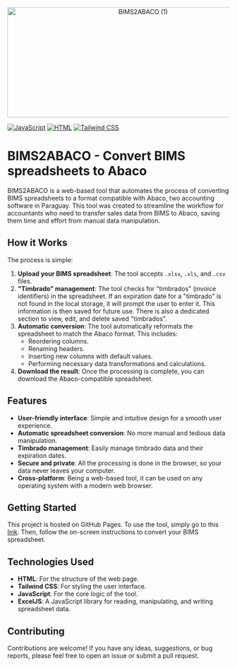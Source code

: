 <p align='center'>
  <img width="600" height="250" alt="BIMS2ABACO (1)" src="https://github.com/user-attachments/assets/eb0f0add-07b1-43da-959a-3610846fd10b" />
</p>

[![JavaScript](https://img.shields.io/badge/JavaScript-F7DF1E?logo=javascript&logoColor=000)](#)
[![HTML](https://img.shields.io/badge/HTML-%23E34F26.svg?logo=html5&logoColor=white)](#)
[![Tailwind CSS](https://img.shields.io/badge/Tailwind%20CSS-%2338B2AC.svg?logo=tailwind-css&logoColor=white)](#)

# BIMS2ABACO - Convert BIMS spreadsheets to Abaco

BIMS2ABACO is a web-based tool that automates the process of converting BIMS spreadsheets to a format compatible with Abaco, two accounting software in Paraguay. This tool was created to streamline the workflow for accountants who need to transfer sales data from BIMS to Abaco, saving them time and effort from manual data manipulation.

## How it Works

The process is simple:

1.  **Upload your BIMS spreadsheet**: The tool accepts `.xlsx`, `.xls`, and `.csv` files.
2.  **"Timbrado" management**: The tool checks for "timbrados" (invoice identifiers) in the spreadsheet. If an expiration date for a "timbrado" is not found in the local storage, it will prompt the user to enter it. This information is then saved for future use. There is also a dedicated section to view, edit, and delete saved "timbrados".
3.  **Automatic conversion**: The tool automatically reformats the spreadsheet to match the Abaco format. This includes:
    * Reordering columns.
    * Renaming headers.
    * Inserting new columns with default values.
    * Performing necessary data transformations and calculations.
4.  **Download the result**: Once the processing is complete, you can download the Abaco-compatible spreadsheet.

## Features

* **User-friendly interface**: Simple and intuitive design for a smooth user experience.
* **Automatic spreadsheet conversion**: No more manual and tedious data manipulation.
* **Timbrado management**: Easily manage timbrado data and their expiration dates.
* **Secure and private**: All the processing is done in the browser, so your data never leaves your computer.
* **Cross-platform**: Being a web-based tool, it can be used on any operating system with a modern web browser.

## Getting Started

This project is hosted on GitHub Pages. To use the tool, simply go to this <a href="https://pablolird.github.io/BIMS2ABACO/?">link</a>. Then, follow the on-screen instructions to convert your BIMS spreadsheet.

## Technologies Used

* **HTML**: For the structure of the web page.
* **Tailwind CSS**: For styling the user interface.
* **JavaScript**: For the core logic of the tool.
* **ExcelJS**: A JavaScript library for reading, manipulating, and writing spreadsheet data.

## Contributing

Contributions are welcome! If you have any ideas, suggestions, or bug reports, please feel free to open an issue or submit a pull request.
